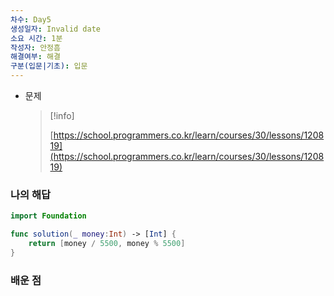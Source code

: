 ```yaml
---
차수: Day5
생성일자: Invalid date
소요 시간: 1분
작성자: 안정흠
해결여부: 해결
구분(입문|기초): 입문
---
```

- 문제
    
    > [!info]  
    >  
    > [https://school.programmers.co.kr/learn/courses/30/lessons/120819](https://school.programmers.co.kr/learn/courses/30/lessons/120819)  
    

### 나의 해답

```Swift
import Foundation

func solution(_ money:Int) -> [Int] {
    return [money / 5500, money % 5500]
}
```

  

### 배운 점
